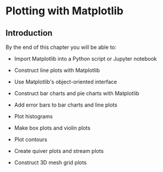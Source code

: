 
# Plotting with Matplotlib
## Introduction
By the end of this chapter you will be able to:

 * Import Matplotlib into a Python script or Jupyter notebook

 * Construct line plots with Matplotlib

 * Use Matplotlib's object-oriented interface

 * Construct bar charts and pie charts with Matplotlib

 * Add error bars to bar charts and line plots

 * Plot histograms
 
 * Make box plots and violin plots

 * Plot contours
 
 * Create quiver plots and stream plots

 * Construct 3D mesh grid plots

 

